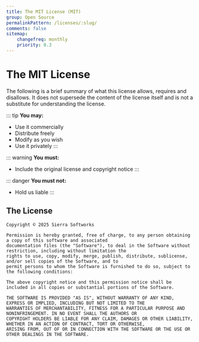 ```yaml
---
title: The MIT License (MIT)
group: Open Source
permalinkPattern: /licenses/:slug/
comments: false
sitemap:
    changefreq: monthly
    priority: 0.3
---
```


# The MIT License
The following is a brief summary of what this license allows, requires and disallows. It does not supersede
the content of the license itself and is not a substitute for understanding the license.

::: tip
**You may:**

 - Use it commercially
 - Distribute freely
 - Modify as you wish
 - Use it privately
:::

::: warning
**You must:**

 - Include the original license and copyright notice
:::

::: danger
**You must not:**

 - Hold us liable
:::

<!-- more -->

## The License

```
Copyright © 2025 Sierra Softworks

Permission is hereby granted, free of charge, to any person obtaining a copy of this software and associated
documentation files (the "Software"), to deal in the Software without restriction, including without limitation the
rights to use, copy, modify, merge, publish, distribute, sublicense, and/or sell copies of the Software, and to
permit persons to whom the Software is furnished to do so, subject to the following conditions:

The above copyright notice and this permission notice shall be included in all copies or substantial portions of the Software.

THE SOFTWARE IS PROVIDED "AS IS", WITHOUT WARRANTY OF ANY KIND, EXPRESS OR IMPLIED, INCLUDING BUT NOT LIMITED TO THE
WARRANTIES OF MERCHANTABILITY, FITNESS FOR A PARTICULAR PURPOSE AND NONINFRINGEMENT. IN NO EVENT SHALL THE AUTHORS OR
COPYRIGHT HOLDERS BE LIABLE FOR ANY CLAIM, DAMAGES OR OTHER LIABILITY, WHETHER IN AN ACTION OF CONTRACT, TORT OR OTHERWISE,
ARISING FROM, OUT OF OR IN CONNECTION WITH THE SOFTWARE OR THE USE OR OTHER DEALINGS IN THE SOFTWARE.
```
